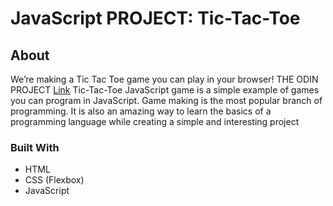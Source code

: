 # JavaScript PROJECT: Tic-Tac-Toe
## About
We’re making a Tic Tac Toe game you can play in your browser! THE ODIN PROJECT [Link](https://www.theodinproject.com/lessons/node-path-javascript-tic-tac-toe)
Tic-Tac-Toe JavaScript game is a simple example of games you can program in JavaScript. Game making is the most popular branch of programming. It is also an amazing way to learn the basics of a programming language while creating a simple and interesting project
### Built With
- HTML <br>
- CSS (Flexbox) <br>
- JavaScript<br>
